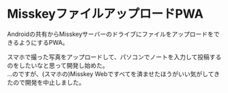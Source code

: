 # MisskeyファイルアップロードPWA
Androidの共有からMisskeyサーバーのドライブにファイルをアップロードをできるようにするPWA。

スマホで撮った写真をアップロードして、パソコンでノートを入力して投稿するのをしたいなと思って開発し始めた。  
…のですが、(スマホの)Misskey Webですべてを済ませたほうがいい気がしてきたので開発を中止しました。